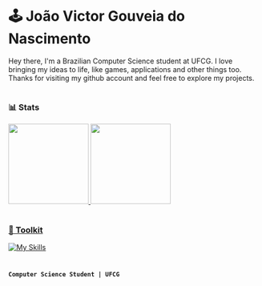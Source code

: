 # 🕹️ João Victor Gouveia do Nascimento

<p> 
Hey there, I'm a Brazilian Computer Science student at UFCG. I love bringing my ideas to life, like games, applications and other things too. Thanks for visiting my github account and feel free to explore my projects.
<p>
  
#

### 📊 Stats
<div align="left">
  <a href="https://github.com/joaovgouveia">
  <img height="160rem" src="https://github-readme-stats.vercel.app/api?username=joaovgouveia&show_icons=true&theme=midnight-purple&include_all_commits=true&count_private=true"/>
  <img height="160rem" src="https://github-readme-stats.vercel.app/api/top-langs/?username=joaovgouveia&layout=compact&langs_count=7&theme=midnight-purple"/>
</div>

#

### 🧰 Toolkit

[![My Skills](https://skillicons.dev/icons?i=python,java,cpp,clojure,godot)](https://skillicons.dev)
 
#

**`Computer Science Student | UFCG`**

<!-- 
[@joaovgouveia](https://github.com/joaovgouveia)
cs,javascript,html,css,
--!>
